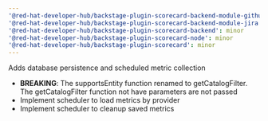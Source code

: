 ```yaml
---
'@red-hat-developer-hub/backstage-plugin-scorecard-backend-module-github': minor
'@red-hat-developer-hub/backstage-plugin-scorecard-backend-module-jira': minor
'@red-hat-developer-hub/backstage-plugin-scorecard-backend': minor
'@red-hat-developer-hub/backstage-plugin-scorecard-node': minor
'@red-hat-developer-hub/backstage-plugin-scorecard': minor
---
```


Adds database persistence and scheduled metric collection

- **BREAKING**: The supportsEntity function renamed to getCatalogFilter. The getCatalogFilter function not have parameters are not passed
- Implement scheduler to load metrics by provider
- Implement scheduler to cleanup saved metrics
